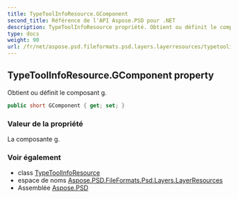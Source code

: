 ```yaml
---
title: TypeToolInfoResource.GComponent
second_title: Référence de l'API Aspose.PSD pour .NET
description: TypeToolInfoResource propriété. Obtient ou définit le composant g.
type: docs
weight: 90
url: /fr/net/aspose.psd.fileformats.psd.layers.layerresources/typetoolinforesource/gcomponent/
---
```

## TypeToolInfoResource.GComponent property

Obtient ou définit le composant g.

```csharp
public short GComponent { get; set; }
```

### Valeur de la propriété

La composante g.

### Voir également

* class [TypeToolInfoResource](../)
* espace de noms [Aspose.PSD.FileFormats.Psd.Layers.LayerResources](../../typetoolinforesource/)
* Assemblée [Aspose.PSD](../../../)


